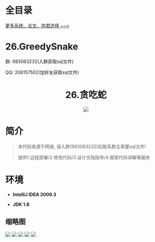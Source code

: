 # 全目录

[更多系统、论文，供君选择 ~~>](https://www.bitwise.net.cn)

# 26.GreedySnake

<p>群: 983063232(入群获取sql文件)</p>
<p>QQ: 206157502(加好友获取sql文件)</p>

<p><h1 align="center">26.贪吃蛇</h1></p>


<p align="center"><img src="https://img.shields.io/badge/jdk-1.8-orange.svg"/></p>

# 简介

> 本代码来源于网络, 请入群(983063232)后联系群主索要sql文件!
>
> 提供1.远程部署/2.修改代码/3.设计文档指导/4.框架代码讲解等服务


# 环境

- <b>IntelliJ IDEA 2009.3</b>

- <b>JDK 1.8</b>


## 缩略图

![](https://bitwise.oss-cn-heyuan.aliyuncs.com/2024/9/10/c1033582-73ef-4296-afda-a39f8232ff3e.png)
![](https://bitwise.oss-cn-heyuan.aliyuncs.com/2024/9/10/60b3e4be-5c03-4f1b-b71d-98d1848ed1af.png)
![](https://bitwise.oss-cn-heyuan.aliyuncs.com/2024/9/10/75d9ccfd-f32e-4b6f-9feb-7f0656466b94.png)
![](https://bitwise.oss-cn-heyuan.aliyuncs.com/2024/9/10/ade6e52c-656b-4187-8a45-e31826722d0c.png)
![](https://bitwise.oss-cn-heyuan.aliyuncs.com/2024/9/10/8c62ddbf-4940-4c1c-8ce2-7c93e372e692.png)
